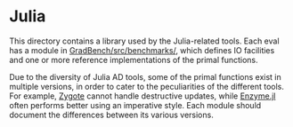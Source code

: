 # Julia

This directory contains a library used by the Julia-related tools. Each eval has
a module in [GradBench/src/benchmarks/](GradBench/src/benchmarks/), which
defines IO facilities and one or more reference implementations of the primal
functions.

Due to the diversity of Julia AD tools, some of the primal functions exist in
multiple versions, in order to cater to the peculiarities of the different
tools. For example, [Zygote][] cannot handle destructive updates, while
[Enzyme.jl][] often performs better using an imperative style. Each module
should document the differences between its various versions.

[Zygote]: /tools/zygote
[Enzyme.jl]: /tools/enzyme-jl
